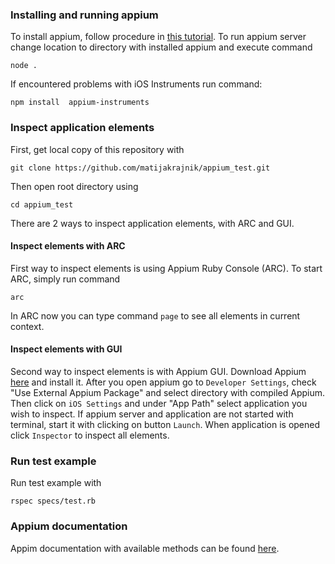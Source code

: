 ### Installing and running appium
To install appium, follow procedure in [this tutorial](http://appium.io/slate/en/tutorial/ios.html?ruby#native-ios-automation).
To run appium server change location to directory with installed appium and execute command
```
node .
```
If encountered problems with iOS Instruments run command:
```
npm install  appium-instruments
```

### Inspect application elements
First, get local copy of this repository with
```
git clone https://github.com/matijakrajnik/appium_test.git
```
Then open root directory using
```
cd appium_test
```
There are 2 ways to inspect application elements, with ARC and GUI.
#### Inspect elements with ARC
First way to inspect elements is using Appium Ruby Console (ARC). To start ARC, simply run command
```
arc
```
In ARC now you can type command ```page``` to see all elements in current context.

#### Inspect elements with GUI
Second way to inspect elements is with Appium GUI. Download Appium [here](https://bitbucket.org/appium/appium.app/downloads/appium-1.1.0.dmg) and install it.
After you open appium go to ```Developer Settings```, check "Use External Appium Package" and select directory with compiled Appium. Then click on ```iOS Settings``` and under "App Path" select application you wish to inspect. If appium server and application are not started with terminal, start it with clicking on button ```Launch```. When application is opened click ```Inspector``` to inspect all elements.

### Run test example
Run test example with
```
rspec specs/test.rb
```

### Appium documentation
Appim documentation with available methods can be found [here](http://rdoc.info/github/appium/ruby_lib/Appium).
